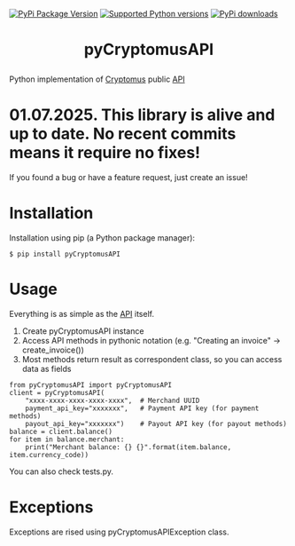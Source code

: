 [![PyPi Package Version](https://img.shields.io/pypi/v/pyCryptomusAPI.svg)](https://pypi.python.org/pypi/pyCryptomusAPI)
[![Supported Python versions](https://img.shields.io/pypi/pyversions/pyCryptomusAPI.svg)](https://pypi.python.org/pypi/pyCryptomusAPI)
[![PyPi downloads](https://img.shields.io/pypi/dm/pyCryptomusAPI.svg)](https://pypi.org/project/pyCryptomusAPI/)

# <p align="center">pyCryptomusAPI</p>
Python implementation of [Cryptomus](https://cryptomus.com) public [API](https://doc.cryptomus.com)

# 01.07.2025. This library is alive and up to date. No recent commits means it require no fixes!
If you found a bug or have a feature request, just create an issue!

# Installation
Installation using pip (a Python package manager):
```
$ pip install pyCryptomusAPI
```

# Usage
Everything is as simple as the [API](https://help.crypt.bot/crypto-pay-api#available-methods) itself.
1. Create pyCryptomusAPI instance
2. Access API methods in pythonic notation (e.g. "Creating an invoice" -> create_invoice())
3. Most methods return result as correspondent class, so you can access data as fields 
```
from pyCryptomusAPI import pyCryptomusAPI
client = pyCryptomusAPI(
    "xxxx-xxxx-xxxx-xxxx-xxxx",  # Merchand UUID
    payment_api_key="xxxxxxx",   # Payment API key (for payment methods)
    payout_api_key="xxxxxxx")    # Payout API key (for payout methods)
balance = client.balance()
for item in balance.merchant:
    print("Merchant balance: {} {}".format(item.balance, item.currency_code))
```
You can also check tests.py.

# Exceptions
Exceptions are rised using pyCryptomusAPIException class.
